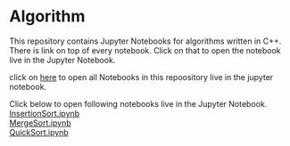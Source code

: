 # Algorithm
This repository contains Jupyter Notebooks for algorithms written in C++. There is link on top of every notebook. Click on that to open the notebook live in the Jupyter Notebook.  

click on [here](https://mybinder.org/v2/gh/abhiyantaabhishek/algorithm/master) to open all Notebooks in this repoository  live in the jupyter notebook.  


Click below to open following notebooks live in the Jupyter Notebook.
[InsertionSort.ipynb](https://mybinder.org/v2/gh/abhiyantaabhishek/algorithm/master?filepath=InsertionSort.ipynb)  
[MergeSort.ipynb](https://mybinder.org/v2/gh/abhiyantaabhishek/algorithm/master?filepath=MergeSort.ipynb)  
[QuickSort.ipynb](https://mybinder.org/v2/gh/abhiyantaabhishek/algorithm/master?filepath=QuickSort.ipynb)
